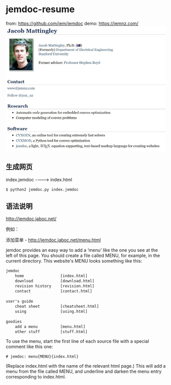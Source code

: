# jemdoc-resume

from: https://github.com/jem/jemdoc
demo: https://jemnz.com/
![alt text](images/demo.jpg "title")

## 生成网页
index.jemdoc ----> index.html
```
$ python2 jemdoc.py index.jemdoc
```

## 语法说明
http://jemdoc.jaboc.net/

例如：

添加菜单 - http://jemdoc.jaboc.net/menu.html

jemdoc provides an easy way to add a ‘menu’ like the one you see at the left of this page. You should create a file called MENU, for example, in the current directory. This website's MENU looks something like this:
```
jemdoc
    home                [index.html]
    download            [download.html]
    revision history    [revision.html]
    contact             [contact.html]

user's guide
    cheat sheet         [cheatsheet.html]
    using               [using.html]

goodies
    add a menu          [menu.html]
    other stuff         [stuff.html]
```
To use the menu, start the first line of each source file with a special comment like this one:
```
# jemdoc: menu{MENU}{index.html}
```
(Replace index.html with the name of the relevant html page.) This will add a menu from the file called MENU, and underline and darken the menu entry corresponding to index.html.
